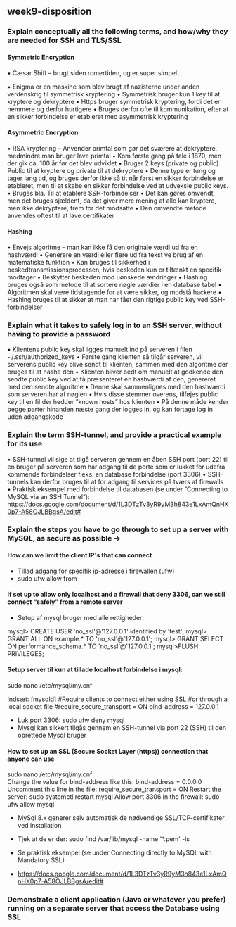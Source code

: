 ## week9-disposition

### Explain conceptually all the following terms, and how/why they are needed for SSH and TLS/SSL 

#### Symmetric Encryption

•	Cæsar Shift – brugt siden romertiden, og er super simpelt
 
•	Enigma er en maskine som blev brugt af nazisterne under anden verdenskrig til symmetrisk kryptering
•	Symmetrisk bruger kun 1 key til at kryptere og dekryptere
•	Https bruger symmetrisk kryptering, fordi det er nemmere og derfor hurtigere
•	Bruges derfor ofte til kommunikation, efter at en sikker forbindelse er etableret med asymmetrisk kryptering

#### Asymmetric Encryption

•	RSA kryptering – Anvender primtal som gør det sværere at dekryptere, medmindre man bruger lave primtal
•	Kom første gang på tale i 1870, men der gik ca. 100 år før det blev udviklet
•	Bruger 2 keys (private og public) Public til at kryptere og private til at dekryptere
•	Denne type er tung og tager lang tid, og bruges derfor ikke så tit når først en sikker forbindelse er etableret, men til at skabe en sikker forbindelse ved at udveksle public keys.
•	Bruges bla. Til at etablere SSH-forbindelser
•	Det kan gøres omvendt, men det bruges sjældent, da det giver mere mening at alle kan kryptere, men ikke dekryptere, frem for det modsatte
•	Den omvendte metode anvendes oftest til at lave certifikater


#### Hashing

•	Envejs algoritme – man kan ikke få den originale værdi ud fra en hashværdi
•	Generere en værdi eller flere ud fra tekst ve brug af en matematiske funktion
•	Kan bruges til sikkerhed i beskedtransmissionsprocessen, hvis beskeden kun er tiltænkt en specifik modtager
•	Beskytter beskeden mod uønskede ændringer
•	Hashing bruges også som metode til at sortere nøgle værdier i en database tabel
•	Algoritmen skal være tidstagende for at være sikker, og modstå hackere
•	Hashing bruges til at sikker at man har fået den rigtige public key ved SSH-forbindelser

### Explain what it takes to safely log in to an SSH server, without having to provide a password

•	Klientens public key skal ligges manuelt ind på serveren i filen ~/.ssh/authorized_keys
•	Første gang klienten så tilgår serveren, vil serverens public key blive sendt til klienten, sammen med den algoritme der bruges til at hashe den
•	Klienten bliver bedt om manuelt at godkende den sendte public key ved at få præsenteret en hashværdi af den, genereret med den sendte algoritme 
•	Denne skal sammenlignes med den hashværdi som serveren har af nøglen
•	Hvis disse stemmer overens, tilføjes public key til en fil der hedder ”known hosts” hos klienten
•	På denne måde kender begge parter hinanden næste gang der logges in, og kan fortage log in uden adgangskode

### Explain the term SSH-tunnel, and provide a practical example for its use
 
•	SSH-tunnel vil sige at tilgå serveren gennem en åben SSH port (port 22) til en bruger på serveren som har adgang til de porte som er lukket for udefra kommende forbindelser f.eks. en database forbindelse (port 3306)
•	SSH-tunnels kan derfor bruges til at for adgang til services på tværs af firewalls
•	Praktisk eksempel med forbindelse til databasen (se under ”Connecting to MySQL via an SSH Tunnel”): https://docs.google.com/document/d/1L3DTzTv3yR9yM3h843e1LxAmQnHX0p7-A58OJLBBgsA/edit#

### Explain the steps you have to go through to set up a server with MySQL, as secure as possible → 

#### How can we limit the client IP's that can connect

-	Tillad adgang for specifik ip-adresse i firewallen (ufw)
-	sudo ufw allow from <ip address>

#### If set up to allow only localhost and a firewall that deny 3306, can we still connect “safely” from a remote server 

-	Setup af mysql bruger med alle rettigheder:

mysql> CREATE USER 'no_ssl'@'127.0.0.1' identified by 'test';
mysql> GRANT ALL ON example.* TO 'no_ssl'@'127.0.0.1';
mysql> GRANT SELECT ON performance_schema.* TO 'no_ssl'@'127.0.0.1';
mysql>FLUSH PRIVILEGES;

#### Setup server til kun at tillade localhost forbindelse i mysql:

 sudo nano /etc/mysql/my.cnf

Indsæt:
[mysqld]
#Require clients to connect either using SSL
#or through a local socket file
#require_secure_transport = ON
bind-address = 127.0.0.1

-	Luk port 3306:  sudo ufw deny mysql
-	Mysql kan sikkert tilgås gennem en SSH-tunnel via port 22 (SSH) til den oprettede Mysql bruger

#### How to set up an SSL (Secure Socket Layer (https)) connection that anyone can use

sudo nano /etc/mysql/my.cnf  
Change the value for bind-address like this: bind-address = 0.0.0.0
Uncomment this line in the file: require_secure_transport = ON
Restart the server:  sudo systemctl restart mysql
Allow port  3306 in the firewall: sudo ufw allow mysql

-	MySql 8.x generer selv automatisk de nødvendige SSL/TCP-certifikater ved installation
-	Tjek at de er der: sudo find /var/lib/mysql -name '*.pem' -ls

-	Se praktisk eksempel (se under Connecting directly to MySQL with Mandatory SSL)
-	 https://docs.google.com/document/d/1L3DTzTv3yR9yM3h843e1LxAmQnHX0p7-A58OJLBBgsA/edit#

### Demonstrate a client application (Java or whatever you prefer) running on a separate server that access the Database using SSL


